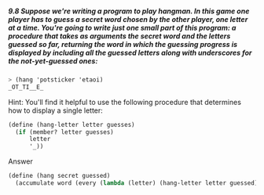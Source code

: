 ##### 9.8  Suppose we're writing a program to play hangman. In this game one player has to guess a secret word chosen by the other player, one letter at a time. You're going to write just one small part of this program: a procedure that takes as arguments the secret word and the letters guessed so far, returning the word in which the guessing progress is displayed by including all the guessed letters along with underscores for the not-yet-guessed ones:
```Scheme
> (hang 'potsticker 'etaoi)
_OT_TI__E_
```
Hint: You'll find it helpful to use the following procedure that determines how to display a single letter:
```Scheme
(define (hang-letter letter guesses)
  (if (member? letter guesses)
      letter
      '_))
```

Answer

```Scheme
(define (hang secret guessed)
  (accumulate word (every (lambda (letter) (hang-letter letter guessed)) secret)))
```
